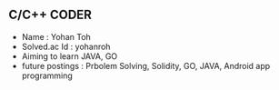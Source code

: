   C/C++ CODER
---
- Name : Yohan Toh
- Solved.ac Id : yohanroh
- Aiming to learn JAVA, GO
- future postings : Prbolem Solving, Solidity, GO, JAVA, Android app programming
